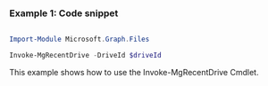 ### Example 1: Code snippet

```powershell

Import-Module Microsoft.Graph.Files

Invoke-MgRecentDrive -DriveId $driveId

```
This example shows how to use the Invoke-MgRecentDrive Cmdlet.

